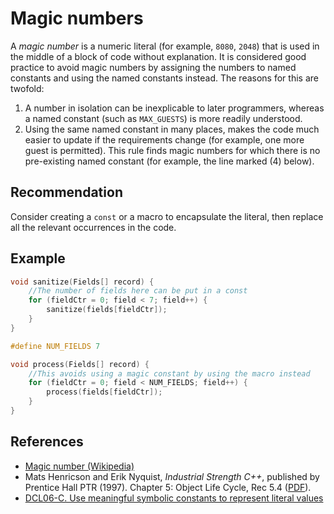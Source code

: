 # Magic numbers
A *magic number* is a numeric literal (for example, `8080`, `2048`) that is used in the middle of a block of code without explanation. It is considered good practice to avoid magic numbers by assigning the numbers to named constants and using the named constants instead. The reasons for this are twofold:

1. A number in isolation can be inexplicable to later programmers, whereas a named constant (such as `MAX_GUESTS`) is more readily understood.
1. Using the same named constant in many places, makes the code much easier to update if the requirements change (for example, one more guest is permitted).
This rule finds magic numbers for which there is no pre-existing named constant (for example, the line marked (4) below).


## Recommendation
Consider creating a `const` or a macro to encapsulate the literal, then replace all the relevant occurrences in the code.


## Example

```cpp
void sanitize(Fields[] record) {
    //The number of fields here can be put in a const
    for (fieldCtr = 0; field < 7; field++) {
        sanitize(fields[fieldCtr]);
    }
}

#define NUM_FIELDS 7

void process(Fields[] record) {
    //This avoids using a magic constant by using the macro instead
    for (fieldCtr = 0; field < NUM_FIELDS; field++) {
        process(fields[fieldCtr]);
    }
}


```

## References
* [Magic number (Wikipedia)](http://en.wikipedia.org/wiki/Magic_number_%28programming%29#Unnamed_numerical_constants)
* Mats Henricson and Erik Nyquist, *Industrial Strength C++*, published by Prentice Hall PTR (1997). Chapter 5: Object Life Cycle, Rec 5.4 ([PDF](https://web.archive.org/web/20190919025638/https://mongers.org/industrial-c++/)).
* [DCL06-C. Use meaningful symbolic constants to represent literal values](https://www.securecoding.cert.org/confluence/display/c/DCL06-C.+Use+meaningful+symbolic+constants+to+represent+literal+values)
